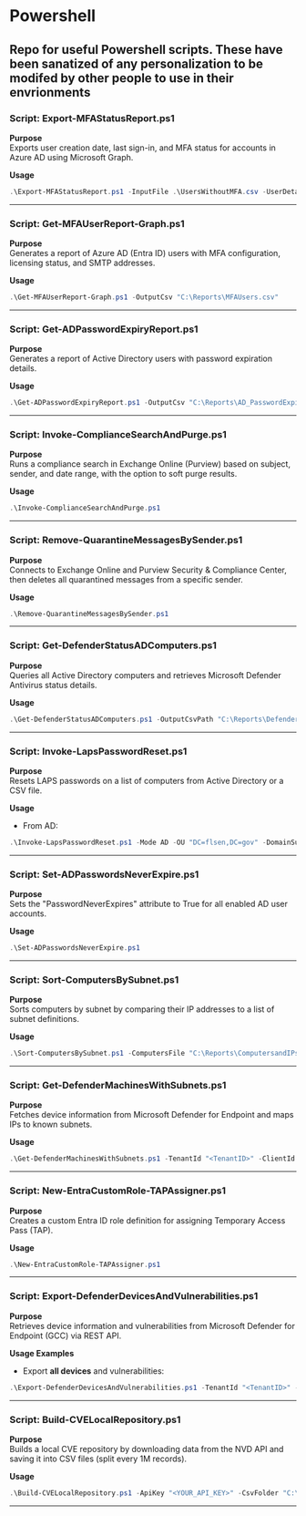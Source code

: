 # Powershell
Repo for useful Powershell scripts. These have been sanatized of any personalization to be modifed by other people to use in their envrionments
----------------------------------------------------------------------------
### Script: Export-MFAStatusReport.ps1

**Purpose**  
Exports user creation date, last sign-in, and MFA status for accounts in Azure AD using Microsoft Graph.

**Usage**  
```powershell
.\Export-MFAStatusReport.ps1 -InputFile .\UsersWithoutMFA.csv -UserDetailsOut .\UserDetails.csv -MFAReportOut .\MFAStatus.csv
```
-----------------------------------------------------------------------
### Script: Get-MFAUserReport-Graph.ps1

**Purpose**  
Generates a report of Azure AD (Entra ID) users with MFA configuration, licensing status, and SMTP addresses.  

**Usage**  
```powershell
.\Get-MFAUserReport-Graph.ps1 -OutputCsv "C:\Reports\MFAUsers.csv"
```
--------------------------------------------------------------------------
### Script: Get-ADPasswordExpiryReport.ps1

**Purpose**  
Generates a report of Active Directory users with password expiration details.  

**Usage**  
```powershell
.\Get-ADPasswordExpiryReport.ps1 -OutputCsv "C:\Reports\AD_PasswordExpiryReport.csv"
```
--------------------------------------------------------------------------------
### Script: Invoke-ComplianceSearchAndPurge.ps1

**Purpose**  
Runs a compliance search in Exchange Online (Purview) based on subject, sender, and date range, with the option to soft purge results.

**Usage**  
```powershell
.\Invoke-ComplianceSearchAndPurge.ps1
```
------------------------------------------------------------------------------------
### Script: Remove-QuarantineMessagesBySender.ps1

**Purpose**  
Connects to Exchange Online and Purview Security & Compliance Center, then deletes all quarantined messages from a specific sender.

**Usage**  
```powershell
.\Remove-QuarantineMessagesBySender.ps1
```
----------------------------------------------------------------------------------------
### Script: Get-DefenderStatusADComputers.ps1

**Purpose**  
Queries all Active Directory computers and retrieves Microsoft Defender Antivirus status details.

**Usage**  
```powershell
.\Get-DefenderStatusADComputers.ps1 -OutputCsvPath "C:\Reports\DefenderStatus.csv"
```
---------------------------------------------------------------------------------------------
### Script: Invoke-LapsPasswordReset.ps1

**Purpose**  
Resets LAPS passwords on a list of computers from Active Directory or a CSV file.  

**Usage**  
- From AD:  
```powershell
.\Invoke-LapsPasswordReset.ps1 -Mode AD -OU "DC=flsen,DC=gov" -DomainSuffix "flsen.gov" -OutputCsvPath "C:\Reports\laps_reset_results.csv"
```
------------------------------------------------------------------------------------------------
### Script: Set-ADPasswordsNeverExpire.ps1

**Purpose**  
Sets the "PasswordNeverExpires" attribute to True for all enabled AD user accounts.

**Usage**  
```powershell
.\Set-ADPasswordsNeverExpire.ps1
```
--------------------------------------------------------------------------------------------------
### Script: Sort-ComputersBySubnet.ps1

**Purpose**  
Sorts computers by subnet by comparing their IP addresses to a list of subnet definitions.  

**Usage**  
```powershell
.\Sort-ComputersBySubnet.ps1 -ComputersFile "C:\Reports\ComputersandIPs.csv" -SubnetsFile "C:\Reports\Subnets.csv" -OutputFile "C:\Reports\SortedComputers.csv"
```
-------------------------------------------------------------------------------------------------------------------------------------
### Script: Get-DefenderMachinesWithSubnets.ps1

**Purpose**  
Fetches device information from Microsoft Defender for Endpoint and maps IPs to known subnets.

**Usage**  
```powershell
.\Get-DefenderMachinesWithSubnets.ps1 -TenantId "<TenantID>" -ClientId "<ClientID>" -ClientSecret "<Secret>" -OutputCsvPath "C:\Reports\ComputerNamesAndIPsWithSubnets.csv"
```
---------------------------------------------------------------------------------------------------------
### Script: New-EntraCustomRole-TAPAssigner.ps1

**Purpose**  
Creates a custom Entra ID role definition for assigning Temporary Access Pass (TAP).

**Usage**  
```powershell
.\New-EntraCustomRole-TAPAssigner.ps1
```
--------------------------------------------------------------------------------------------------------
### Script: Export-DefenderDevicesAndVulnerabilities.ps1

**Purpose**  
Retrieves device information and vulnerabilities from Microsoft Defender for Endpoint (GCC) via REST API.  

**Usage Examples**  
- Export **all devices** and vulnerabilities:  
```powershell
.\Export-DefenderDevicesAndVulnerabilities.ps1 -TenantId "<TenantID>" -ClientId "<ClientID>" -ClientSecret "<Secret>"
```
-------------------------------------------------------------------------------------------------------
### Script: Build-CVELocalRepository.ps1

**Purpose**  
Builds a local CVE repository by downloading data from the NVD API and saving it into CSV files (split every 1M records).

**Usage**  
```powershell
.\Build-CVELocalRepository.ps1 -ApiKey "<YOUR_API_KEY>" -CsvFolder "C:\Reports\CVERepo"
```
----------------------------------------------------------------------------------------------------------
